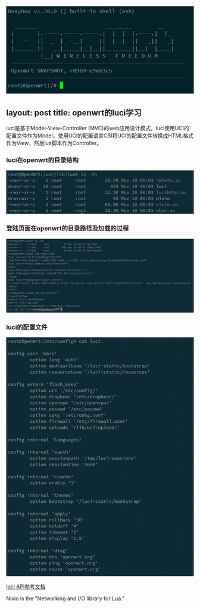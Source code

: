 ![](https://raw.githubusercontent.com/chujun-L/chujun-L.github.io/master/images/openwrt.png)
---
layout: post
title: openwrt的luci学习
---
luci是基于Model-View-Controller (MVC)的web应用设计模式，luci使用UCI的配置文件作为Model，使用UCI的配置语言CBI将UCI的配置文件转换成HTML格式作为View，然后lua脚本作为Controller。

### luci在openwrt的目录结构
![](https://raw.githubusercontent.com/chujun-L/chujun-L.github.io/master/images/luci-patch.jpg)

### 登陆页面在openwrt的目录路径及加载的过程
![](https://raw.githubusercontent.com/chujun-L/chujun-L.github.io/master/images/openwrt-loginweb.jpg)

### luci的配置文件
![](https://raw.githubusercontent.com/chujun-L/chujun-L.github.io/master/images/luci的配置文件.jpg)

[luci API参考文档](https://htmlpreview.github.io/?https://github.com/openwrt/luci/blob/master/documentation/api/index.html)


Nixio is the "Networking and I/O library for Lua."
